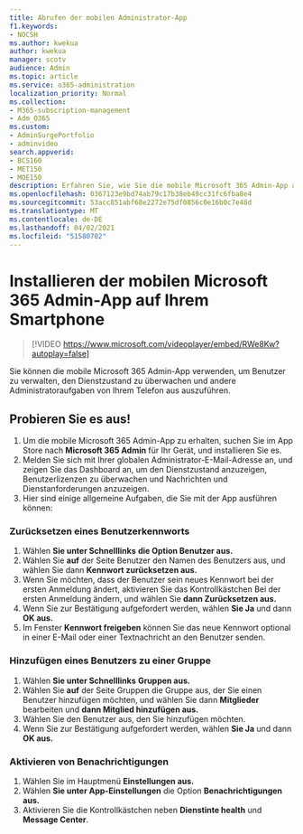 ```yaml
---
title: Abrufen der mobilen Administrator-App
f1.keywords:
- NOCSH
ms.author: kwekua
author: kwekua
manager: scotv
audience: Admin
ms.topic: article
ms.service: o365-administration
localization_priority: Normal
ms.collection:
- M365-subscription-management
- Adm_O365
ms.custom:
- AdminSurgePortfolio
- adminvideo
search.appverid:
- BCS160
- MET150
- MOE150
description: Erfahren Sie, wie Sie die mobile Microsoft 365 Admin-App auf Ihrem Smartphone installieren.
ms.openlocfilehash: 0367123e9bd74ab79c17b38eb49cc31fc6fba8e4
ms.sourcegitcommit: 53acc851abf68e2272e75df0856c0e16b0c7e48d
ms.translationtype: MT
ms.contentlocale: de-DE
ms.lasthandoff: 04/02/2021
ms.locfileid: "51580702"
---
```

# <a name="install-the-microsoft-365-admin-mobile-app-on-your-phone"></a>Installieren der mobilen Microsoft 365 Admin-App auf Ihrem Smartphone

> [!VIDEO https://www.microsoft.com/videoplayer/embed/RWe8Kw?autoplay=false]

Sie können die mobile Microsoft 365 Admin-App verwenden, um Benutzer zu verwalten, den Dienstzustand zu überwachen und andere Administratoraufgaben von Ihrem Telefon aus auszuführen.

## <a name="try-it"></a>Probieren Sie es aus!

1. Um die mobile Microsoft 365 Admin-App zu erhalten, suchen Sie im App Store nach  **Microsoft 365 Admin**  für Ihr Gerät, und installieren Sie es.
2. Melden Sie sich mit Ihrer globalen Administrator-E-Mail-Adresse an, und zeigen Sie das Dashboard an, um den Dienstzustand anzuzeigen, Benutzerlizenzen zu überwachen und Nachrichten und Dienstanforderungen anzuzeigen.
3. Hier sind einige allgemeine Aufgaben, die Sie mit der App ausführen können:

### <a name="reset-a-users-password"></a>Zurücksetzen eines Benutzerkennworts

1. Wählen **Sie unter Schnelllinks** **die Option Benutzer aus.**
2. Wählen Sie **auf** der Seite Benutzer den Namen des Benutzers aus, und wählen Sie dann **Kennwort zurücksetzen aus.**
3. Wenn Sie möchten, dass der Benutzer sein neues Kennwort bei  der ersten Anmeldung ändert, aktivieren Sie das Kontrollkästchen Bei der ersten Anmeldung ändern, und wählen Sie **dann Zurücksetzen aus.**
4. Wenn Sie zur Bestätigung aufgefordert werden, wählen **Sie Ja** und dann **OK aus.**
5. Im Fenster  **Kennwort freigeben**  können Sie das neue Kennwort optional in einer E-Mail oder einer Textnachricht an den Benutzer senden.

### <a name="add-a-user-to-a-group"></a>Hinzufügen eines Benutzers zu einer Gruppe

1. Wählen **Sie unter Schnelllinks** **Gruppen aus.**
2. Wählen Sie **auf** der Seite Gruppen die Gruppe aus, der Sie einen Benutzer hinzufügen möchten, und wählen Sie dann **Mitglieder** bearbeiten und **dann Mitglied hinzufügen aus.**
3. Wählen Sie den Benutzer aus, den Sie hinzufügen möchten.
4. Wenn Sie zur Bestätigung aufgefordert werden, wählen **Sie Ja** und dann **OK aus.**

### <a name="turn-on-notifications"></a>Aktivieren von Benachrichtigungen

1. Wählen Sie im Hauptmenü **Einstellungen aus.**
2. Wählen **Sie unter App-Einstellungen** die Option **Benachrichtigungen aus.**
3. Aktivieren Sie die Kontrollkästchen neben  **Dienstinte health**  und  **Message Center**.